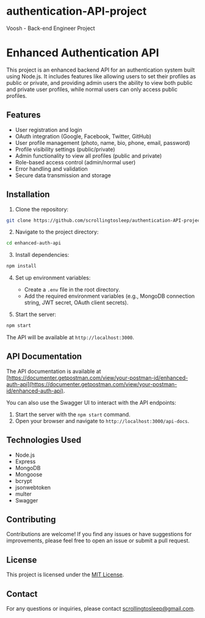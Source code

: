 # authentication-API-project
Voosh - Back-end Engineer Project
# Enhanced Authentication API

This project is an enhanced backend API for an authentication system built using Node.js. It includes features like allowing users to set their profiles as public or private, and providing admin users the ability to view both public and private user profiles, while normal users can only access public profiles.

## Features

- User registration and login
- OAuth integration (Google, Facebook, Twitter, GitHub)
- User profile management (photo, name, bio, phone, email, password)
- Profile visibility settings (public/private)
- Admin functionality to view all profiles (public and private)
- Role-based access control (admin/normal user)
- Error handling and validation
- Secure data transmission and storage

## Installation

1. Clone the repository:

```bash
git clone https://github.com/scrollingtosleep/authentication-API-project.git
```

2. Navigate to the project directory:

```bash
cd enhanced-auth-api
```

3. Install dependencies:

```bash
npm install
```

4. Set up environment variables:

   - Create a `.env` file in the root directory.
   - Add the required environment variables (e.g., MongoDB connection string, JWT secret, OAuth client secrets).

5. Start the server:

```bash
npm start
```

The API will be available at `http://localhost:3000`.

## API Documentation

The API documentation is available at [https://documenter.getpostman.com/view/your-postman-id/enhanced-auth-api](https://documenter.getpostman.com/view/your-postman-id/enhanced-auth-api).

You can also use the Swagger UI to interact with the API endpoints:

1. Start the server with the `npm start` command.
2. Open your browser and navigate to `http://localhost:3000/api-docs`.

## Technologies Used

- Node.js
- Express
- MongoDB
- Mongoose
- bcrypt
- jsonwebtoken
- multer
- Swagger

## Contributing

Contributions are welcome! If you find any issues or have suggestions for improvements, please feel free to open an issue or submit a pull request.

## License

This project is licensed under the [MIT License](LICENSE).

## Contact

For any questions or inquiries, please contact [scrollingtosleep@gmail.com](mailto:scrollingtosleep@gmail.com).
